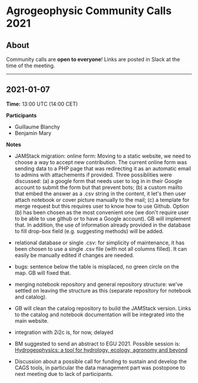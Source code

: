 # Agrogeophysic Community Calls 2021

## About

Community calls are **open to everyone**! Links are posted in Slack at the time of the meeting.

-----------------------------

## 2021-01-07

**Time:** 13:00 UTC (14:00 CET)

**Participants**

- Guillaume Blanchy
- Benjamin Mary

**Notes**
- JAMStack migration: online form:
Moving to a static website, we need to choose a way to accept new contribution. The current online form was sending data to a PHP page that was redirecting it as an automatic email to admins with attachements if provided. Three possiblities were discussed:
  (a) a google form that needs user to log in in their Google account to submit the form but that prevent bots;
  (b) a custom mailto that embed the answer as a .csv string in the content, it let's then user attach notebook or cover picture manually to the mail;
  (c) a template for merge request but this requires user to know how to use Github.
Option (b) has been chosen as the most convenient one (we don't require user to be able to use github or to have a Google account). GB will implement that. In addition, the use of information already provided in the database to fill drop-box field (e.g. suggesting methods) will be added.

- relational database or single .csv: for simplicity of maintenance, it has been chosen to use a single .csv file (with not all columns filled). It can easily be manually edited if changes are needed.

- bugs: sentence below the table is misplaced, no green circle on the map. GB will fixed that.

- merging notebook repository and general repository structure: we've settled on leaving the structure as this (separate repository for notebook and catalog).

- GB will clean the catalog repository to  build the JAMStack version. Links to the catalog and notebook documentation will be integrated into the main website.

- integration with 2i2c is, for now, delayed

- BM suggested to send an abstract to EGU 2021. Possible session is: [Hydrogeophysics: a tool for hydrology, ecology, agronomy and beyond](https://meetingorganizer.copernicus.org/EGU21/session/39484)

- Discussion about a possible call for funding to sustain and develop the CAGS tools, in particular the data management part was postopone to next meeting due to lack of participants.


